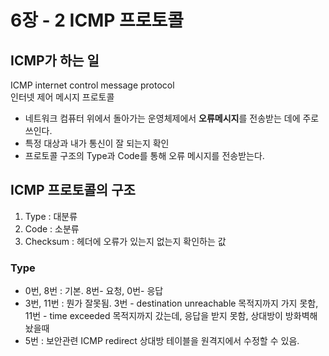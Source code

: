 # 6장 - 2 ICMP 프로토콜

## ICMP가 하는 일
ICMP internet control message protocol   
인터넷 제어 메시지 프로토콜
- 네트워크 컴퓨터 위에서 돌아가는 운영체제에서 **오류메시지**를 전송받는 데에 주로 쓰인다.
- 특정 대상과 내가 통신이 잘 되는지 확인
- 프로토콜 구조의 Type과 Code를 통해 오류 메시지를 전송받는다. 

## ICMP 프로토콜의 구조
1. Type : 대분류
2. Code : 소분류
3. Checksum : 헤더에 오류가 있는지 없는지 확인하는 값

### Type
- 0번, 8번 : 기본. 8번- 요청, 0번- 응답
- 3번, 11번 : 뭔가 잘못됨. 3번 - destination unreachable 목적지까지 가지 못함, 11번 - time exceeded 목적지까지 갔는데, 응답을 받지 못함, 상대방이 방화벽해놨을때
- 5번 : 보안관련 ICMP redirect 상대방 테이블을 원격지에서 수정할 수 있음.

